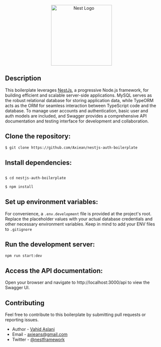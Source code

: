 <p align="center">
  <a href="http://nestjs.com/" target="blank"><img src="https://nestjs.com/img/logo-small.svg" width="200" alt="Nest Logo" /></a>
</p>

[circleci-image]: https://img.shields.io/circleci/build/github/nestjs/nest/master?token=abc123def456
[circleci-url]: https://circleci.com/gh/nestjs/nest

## Description

This boilerplate leverages [NestJs](https://github.com/nestjs/nest), a progressive Node.js framework, for building efficient and scalable server-side applications. MySQL serves as the robust relational database for storing application data, while TypeORM acts as the ORM for seamless interaction between TypeScript code and the database. To manage user accounts and authentication, basic user and auth models are included, and Swagger provides a comprehensive API documentation and testing interface for development and collaboration.

## Clone the repository:

```bash
$ git clone https://github.com/Axiean/nestjs-auth-boilerplate
```

## Install dependencies:

```bash

$ cd nestjs-auth-boilerplate

$ npm install

```

## Set up environment variables:

For convenience, a `.env.development` file is provided at the project's root. Replace the placeholder values with your actual database credentials and other necessary environment variables. Keep in mind to add your ENV files to `.gitignore`

## Run the development server:

```bash
npm run start:dev
```

## Access the API documentation:

Open your browser and navigate to http://localhost:3000/api to view the Swagger UI.

## Contributing

Feel free to contribute to this boilerplate by submitting pull requests or reporting issues.

- Author - [Vahid Aslani](https://facebook.com/aslanivahid)
- Email - [axieans@gmail.com](axieans@gmail.com)
- Twitter - [@nestframework](https://twitter.com/nestframework)
